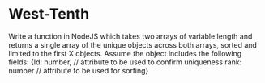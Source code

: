 # West-Tenth

  Write a function in NodeJS which takes two arrays of variable length and returns a single array of the unique 
  objects across both arrays, sorted and limited to the first X objects. Assume the object includes the 
  following fields:
  {Id: number, // attribute to be used to confirm uniqueness
  rank: number // attribute to be used for sorting}
 